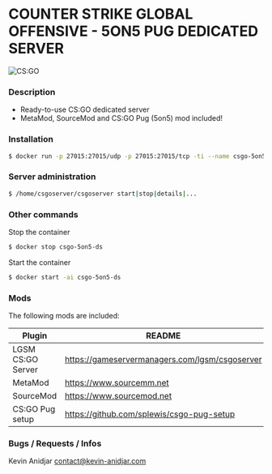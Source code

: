 # COUNTER STRIKE GLOBAL OFFENSIVE - 5ON5 PUG DEDICATED SERVER

![CS:GO](http://cdn.akamai.steamstatic.com/steam/apps/730/header.jpg)

### Description

- Ready-to-use CS:GO dedicated server
- MetaMod, SourceMod and CS:GO Pug (5on5) mod included!

### Installation

```sh
$ docker run -p 27015:27015/udp -p 27015:27015/tcp -ti --name csgo-5on5-ds kevinanidjar/csgo-5on5-pug-dedicated-server
```

### Server administration

```sh
$ /home/csgoserver/csgoserver start|stop|details|...
```


### Other commands

Stop the container
```sh
$ docker stop csgo-5on5-ds
```

Start the container
```sh
$ docker start -ai csgo-5on5-ds
```

### Mods

The following mods are included:

| Plugin | README |
| ------ | ------ |
| LGSM CS:GO Server | https://gameservermanagers.com/lgsm/csgoserver |
| MetaMod | https://www.sourcemm.net |
| SourceMod | https://www.sourcemod.net |
| CS:GO Pug setup | https://github.com/splewis/csgo-pug-setup |

### Bugs / Requests / Infos

Kevin Anidjar <contact@kevin-anidjar.com>
